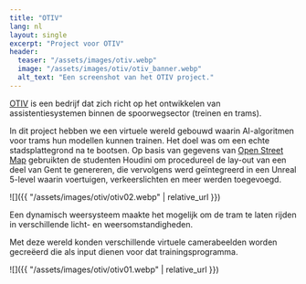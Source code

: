 ```yaml
---
title: "OTIV"
lang: nl
layout: single
excerpt: "Project voor OTIV"
header:
  teaser: "/assets/images/otiv.webp"
  image: "/assets/images/otiv/otiv_banner.webp"
  alt_text: "Een screenshot van het OTIV project."
---
```


[OTIV](https://www.otiv.ai/) is een bedrijf dat zich richt op het ontwikkelen van assistentiesystemen binnen de spoorwegsector (treinen en trams).

In dit project hebben we een virtuele wereld gebouwd waarin AI-algoritmen voor trams hun modellen kunnen trainen. Het doel was om een echte stadsplattegrond na te bootsen. Op basis van gegevens van [Open Street Map](https://www.openstreetmap.org) gebruikten de studenten Houdini om procedureel de lay-out van een deel van Gent te genereren, die vervolgens werd geïntegreerd in een Unreal 5-level waarin voertuigen, verkeerslichten en meer werden toegevoegd.

![]({{ "/assets/images/otiv/otiv02.webp" | relative_url }})

Een dynamisch weersysteem maakte het mogelijk om de tram te laten rijden in verschillende licht- en weersomstandigheden.

Met deze wereld konden verschillende virtuele camerabeelden worden gecreëerd die als input dienen voor dat trainingsprogramma.

![]({{ "/assets/images/otiv/otiv01.webp" | relative_url }})
